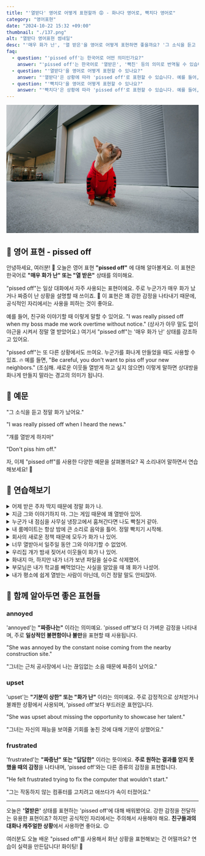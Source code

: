 ```yaml
---
title: "'열받다' 영어로 어떻게 표현할까 😡 - 화나다 영어로, 빡치다 영어로"
category: "영어표현"
date: "2024-10-22 15:32 +09:00"
thumbnail: "./137.png"
alt: "열받다 영어표현 썸네일"
desc: "'매우 화가 난', '열 받은'을 영어로 어떻게 표현하면 좋을까요? '그 소식을 듣고 정말 열받았어요.', '걔를 빡치게 하지마.' 등을 영어로 표현하는 법을 배워봅시다. 다양한 예문을 통해서 연습하고 본인의 표현으로 만들어 보세요."
faq:
  - question: "'pissed off'는 한국어로 어떤 의미인가요?"
    answer: "'pissed off'는 한국어로 '열받은', '빡친' 등의 의미로 번역될 수 있습니다. 주로 누군가가 불만이나 짜증을 느낄 때 사용합니다."
  - question: "'열받다'을 영어로 어떻게 표현할 수 있나요?"
    answer: "'열받다'은 상황에 따라 'pissed off'로 표현할 수 있습니다. 예를 들어, '그의 행동 때문에 열받았어'는 'I'm really pissed off about his behavior'로 말할 수 있습니다."
  - question: "'빡치다'을 영어로 어떻게 표현할 수 있나요?"
    answer: "'빡치다'은 상황에 따라 'pissed off'로 표현할 수 있습니다. 예를 들어, '교통 체증 때문에 빡쳐'는 'I'm so pissed off with the traffic'로 말할 수 있습니다."
---
```


![열받은 강아지](./137-1.jpg)

## 🌟 영어 표현 - pissed off

안녕하세요, 여러분! 👋 오늘은 영어 표현 **"pissed off"** 에 대해 알아볼게요. 이 표현은 한국어로 **"매우 화가 난" 또는 "열 받은"** 상태를 의미해요.

"pissed off"는 일상 대화에서 자주 사용되는 표현이에요. 주로 누군가가 매우 화가 났거나 짜증이 난 상황을 설명할 때 쓰이죠. 🤬 이 표현은 꽤 강한 감정을 나타내기 때문에, 공식적인 자리에서는 사용을 피하는 것이 좋아요.

예를 들어, 친구와 이야기할 때 이렇게 말할 수 있어요. "I was really pissed off when my boss made me work overtime without notice." (상사가 아무 말도 없이 야근을 시켜서 정말 열 받았어요.) 여기서 "pissed off"는 '매우 화가 난' 상태를 강조하고 있어요.

"pissed off"는 또 다른 상황에서도 쓰여요. 누군가를 화나게 만들었을 때도 사용할 수 있죠. 🔥 예를 들면, "Be careful, you don't want to piss off your new neighbors." (조심해. 새로운 이웃들 열받게 하고 싶지 않으면) 이렇게 말하면 상대방을 화나게 만들지 말라는 경고의 의미가 됩니다.

<script async src="https://pagead2.googlesyndication.com/pagead/js/adsbygoogle.js?client=ca-pub-1465612013356152"
     crossorigin="anonymous"></script>
<!-- engple-horizontal-ad -->

<ins class="adsbygoogle"
     style="display:block"
     data-ad-client="ca-pub-1465612013356152"
     data-ad-slot="2106896038"
     data-ad-format="auto"
     data-full-width-responsive="true"></ins>

<script>
     (adsbygoogle = window.adsbygoogle || []).push({});
</script>

## 📖 예문

"그 소식을 듣고 정말 화가 났어요."

"I was really pissed off when I heard the news."

"걔를 열받게 하지마"

"Don't piss him off."

자, 이제 "pissed off"를 사용한 다양한 예문을 살펴볼까요? 꼭 소리내어 말하면서 연습해보세요! 🚀

## 💬 연습해보기

<details>
<summary>어제 받은 주차 딱지 때문에 정말 화가 나.</summary>
<span>I'm so pissed off about that parking ticket I got yesterday.</span>
</details>

<details>
<summary>지금 그와 이야기하지 마. 그는 게임 때문에 꽤 열받아 있어.</summary>
<span>Don't talk to him right now. He's pretty pissed off about the game.</span>
</details>

<details>
<summary>누군가 내 점심을 사무실 냉장고에서 훔쳐간다면 나도 빡칠거 같아.</summary>
<span>I'd be pissed off too if someone stole my lunch from the office fridge.</span>
</details>

<details>
<summary>내 룸메이트는 항상 밤에 큰 소리로 음악을 틀어. 정말 빡치기 시작해.</summary>
<span>My roommate's always playing loud music at night. It's really starting to piss me off.</span>
</details>

<details>
<summary>회사의 새로운 정책 때문에 모두가 화가 나 있어.</summary>
<span>The new policy at work has got everyone pissed off.</span>
</details>

<details>
<summary>너무 열받아서 일주일 동안 그와 이야기할 수 없었어.</summary>
<span>I was so pissed off, I couldn't even speak to him for a week.</span>
</details>

<details>
<summary>우리집 개가 밤새 짖어서 이웃들이 화가 나 있어.</summary>
<span>The neighbors are pissed off because our dog keeps barking all night.</span>
</details>

<details>
<summary>화내지 마, 하지만 내가 너가 보낸 파일을 실수로 삭제했어.</summary>
<span>Don't get pissed off, but I accidentally deleted that file you sent me.</span>
</details>

<details>
<summary>부모님은 내가 학교를 빼먹었다는 사실을 알았을 때 꽤 화가 나셨어.</summary>
<span>My parents were pretty pissed off when they found out I skipped school.</span>
</details>

<details>
<summary>내가 평소에 쉽게 열받는 사람이 아닌데, 이건 정말 말도 안되잖아.</summary>
<span>I'm not <a href="/blog/in-english/017.usually/">usually</a> one to get pissed off easily, but this is ridiculous.</span>
</details>

## 🤝 함께 알아두면 좋은 표현들

### annoyed

'annoyed'는 **"짜증나는"** 이라는 의미예요. 'pissed off'보다 더 가벼운 감정을 나타내며, 주로 **일상적인 불편함이나 불만**을 표현할 때 사용됩니다.

"She was annoyed by the constant noise coming from the nearby construction site."

"그녀는 근처 공사장에서 나는 끊임없는 소음 때문에 짜증이 났어요."

### upset

'upset'는 **"기분이 상한" 또는 "화가 난"** 이라는 의미예요. 주로 감정적으로 상처받거나 불쾌한 상황에서 사용되며, 'pissed off'보다 부드러운 표현입니다.

"She was upset about missing the opportunity to showcase her talent."

"그녀는 자신의 재능을 보여줄 기회를 놓친 것에 대해 기분이 상했어요."

### frustrated

'frustrated'는 **"짜증난" 또는 "답답한"** 이라는 뜻이에요. **주로 원하는 결과를 얻지 못했을 때의 감정**을 나타내며, 'pissed off'와는 다른 종류의 감정을 표현합니다.

"He felt frustrated trying to fix the computer that wouldn't start."

"그는 작동하지 않는 컴퓨터를 고치려고 애쓰다가 속이 터졌어요."

---

오늘은 **'열받은'** 상태를 표현하는 'pissed off'에 대해 배워봤어요. 강한 감정을 전달하는 유용한 표현이죠? 하지만 공식적인 자리에서는 주의해서 사용해야 해요. **친구들과의 대화나 캐주얼한 상황**에서 사용하면 좋아요. 😉

여러분도 오늘 배운 "pissed off"를 사용해서 화난 상황을 표현해보는 건 어떨까요? 연습이 실력을 만든답니다! 화이팅! 💪
